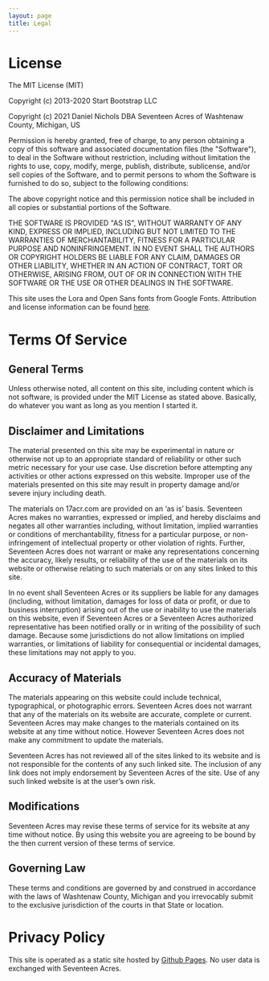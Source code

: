 ```yaml
---
layout: page
title: Legal
---
```


# License

The MIT License (MIT)

Copyright (c) 2013-2020 Start Bootstrap LLC

Copyright (c) 2021 Daniel Nichols DBA Seventeen Acres of Washtenaw County, Michigan, US

Permission is hereby granted, free of charge, to any person obtaining a copy
of this software and associated documentation files (the "Software"), to deal
in the Software without restriction, including without limitation the rights
to use, copy, modify, merge, publish, distribute, sublicense, and/or sell
copies of the Software, and to permit persons to whom the Software is
furnished to do so, subject to the following conditions:


The above copyright notice and this permission notice shall be included in
all copies or substantial portions of the Software.


THE SOFTWARE IS PROVIDED "AS IS", WITHOUT WARRANTY OF ANY KIND, EXPRESS OR
IMPLIED, INCLUDING BUT NOT LIMITED TO THE WARRANTIES OF MERCHANTABILITY,
FITNESS FOR A PARTICULAR PURPOSE AND NONINFRINGEMENT. IN NO EVENT SHALL THE
AUTHORS OR COPYRIGHT HOLDERS BE LIABLE FOR ANY CLAIM, DAMAGES OR OTHER
LIABILITY, WHETHER IN AN ACTION OF CONTRACT, TORT OR OTHERWISE, ARISING FROM,
OUT OF OR IN CONNECTION WITH THE SOFTWARE OR THE USE OR OTHER DEALINGS IN
THE SOFTWARE.

This site uses the Lora and Open Sans fonts from Google Fonts. Attribution and license information can be found [here](https://fonts.google.com/attribution).

# Terms Of Service
## General Terms

Unless otherwise noted, all content on this site, including content which is not software, is provided under the MIT License as stated above. Basically, do whatever you want as long as you mention I started it.

## Disclaimer and Limitations
The material presented on this site may be experimental in nature or otherwise not up to an appropriate standard of reliability or other such metric necessary for your use case. Use discretion before attempting any activities or other actions expressed on this website. Improper use of the materials presented on this site may result in property damage and/or severe injury including death.

The materials on 17acr.com are provided on an ‘as is’ basis. Seventeen Acres makes no warranties, expressed or implied, and hereby disclaims and negates all other warranties including, without limitation, implied warranties or conditions of merchantability, fitness for a particular purpose, or non-infringement of intellectual property or other violation of rights.
Further, Seventeen Acres does not warrant or make any representations concerning the accuracy, likely results, or reliability of the use of the materials on its website or otherwise relating to such materials or on any sites linked to this site.

In no event shall Seventeen Acres or its suppliers be liable for any damages (including, without limitation, damages for loss of data or profit, or due to business interruption) arising out of the use or inability to use the materials on this website, even if Seventeen Acres or a Seventeen Acres authorized representative has been notified orally or in writing of the possibility of such damage. Because some jurisdictions do not allow limitations on implied warranties, or limitations of liability for consequential or incidental damages, these limitations may not apply to you.

## Accuracy of Materials
The materials appearing on this website could include technical, typographical, or photographic errors. Seventeen Acres does not warrant that any of the materials on its website are accurate, complete or current. Seventeen Acres may make changes to the materials contained on its website at any time without notice. However Seventeen Acres does not make any commitment to update the materials.

Seventeen Acres has not reviewed all of the sites linked to its website and is not responsible for the contents of any such linked site. The inclusion of any link does not imply endorsement by Seventeen Acres of the site. Use of any such linked website is at the user’s own risk.

## Modifications
Seventeen Acres may revise these terms of service for its website at any time without notice. By using this website you are agreeing to be bound by the then current version of these terms of service.

## Governing Law
These terms and conditions are governed by and construed in accordance with the laws of Washtenaw County, Michigan and you irrevocably submit to the exclusive jurisdiction of the courts in that State or location.

# Privacy Policy
This site is operated as a static site hosted by [Github Pages](https://pages.github.com/). No user data is exchanged with Seventeen Acres.